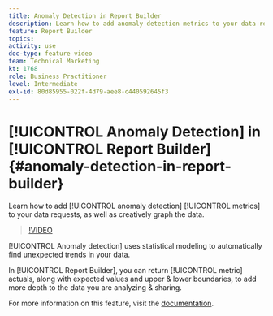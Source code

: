 ```yaml
---
title: Anomaly Detection in Report Builder
description: Learn how to add anomaly detection metrics to your data requests, as well as creatively graph the data.
feature: Report Builder
topics: 
activity: use
doc-type: feature video
team: Technical Marketing
kt: 1768
role: Business Practitioner
level: Intermediate
exl-id: 80d85955-022f-4d79-aee8-c440592645f3
---
```

# [!UICONTROL Anomaly Detection] in [!UICONTROL Report Builder] {#anomaly-detection-in-report-builder}

Learn how to add [!UICONTROL anomaly detection] [!UICONTROL metrics] to your data requests, as well as creatively graph the data.

>[!VIDEO](https://video.tv.adobe.com/v/23543/?quality=12)

[!UICONTROL Anomaly detection] uses statistical modeling to automatically find unexpected trends in your data.

In [!UICONTROL Report Builder], you can return [!UICONTROL metric] actuals, along with expected values and upper & lower boundaries, to add more depth to the data you are analyzing & sharing.

For more information on this feature, visit the [documentation](https://marketing.adobe.com/resources/help/en_US/arb/anomaly_detection.html).
